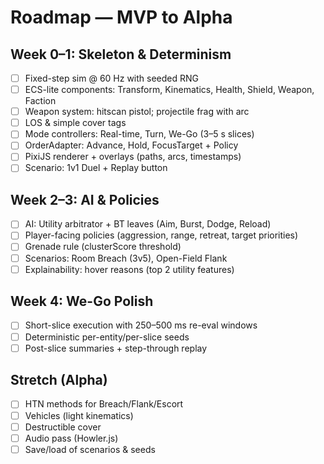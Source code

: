 # Roadmap — MVP to Alpha

## Week 0–1: Skeleton & Determinism
- [ ] Fixed-step sim @ 60 Hz with seeded RNG
- [ ] ECS-lite components: Transform, Kinematics, Health, Shield, Weapon, Faction
- [ ] Weapon system: hitscan pistol; projectile frag with arc
- [ ] LOS & simple cover tags
- [ ] Mode controllers: Real-time, Turn, We-Go (3–5 s slices)
- [ ] OrderAdapter: Advance, Hold, FocusTarget + Policy
- [ ] PixiJS renderer + overlays (paths, arcs, timestamps)
- [ ] Scenario: 1v1 Duel + Replay button

## Week 2–3: AI & Policies
- [ ] AI: Utility arbitrator + BT leaves (Aim, Burst, Dodge, Reload)
- [ ] Player-facing policies (aggression, range, retreat, target priorities)
- [ ] Grenade rule (clusterScore threshold)
- [ ] Scenarios: Room Breach (3v5), Open-Field Flank
- [ ] Explainability: hover reasons (top 2 utility features)

## Week 4: We-Go Polish
- [ ] Short-slice execution with 250–500 ms re-eval windows
- [ ] Deterministic per-entity/per-slice seeds
- [ ] Post-slice summaries + step-through replay

## Stretch (Alpha)
- [ ] HTN methods for Breach/Flank/Escort
- [ ] Vehicles (light kinematics)
- [ ] Destructible cover
- [ ] Audio pass (Howler.js)
- [ ] Save/load of scenarios & seeds
